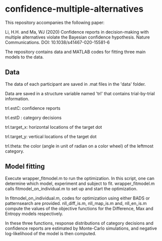 # confidence-multiple-alternatives

This repository accompanies the following paper:

Li, H.H. and Ma, WJ (2020) Confidence reports in decision-making with multiple alternatives violate the Bayesian confidence hypothesis. Nature Communications.
DOI: 10.1038/s41467-020-15581-6

The repository contains data and MATLAB codes for fitting three main models to the data.

## Data
The data of each participant are saved in .mat files in the 'data' folder.

Data are saved in a structure variable named 'trl' that contains trial-by-trial information.

trl.estC: confidence reports 

trl.estD : category decisions

trl.target_x: horizontal locations of the target dot

trl.target_y: vertical locations of the target dot

trl.theta: the color (angle in unit of radian on a color wheel) of the leftmost category.

## Model fitting
Execute wrapper_fitmodel.m to run the optimization. In this script, one can determine which model, experiment and subject to fit. 
wrapper_fitmodel.m calls fitmodel_on_individual.m to set up and start the optimization. 

In fitmodel_on_individual.m, codes for optimization using either BADS or patternsearch are provided.
nll_diff_is.m, nll_map_is.m and, nll_en_is.m compute the values of the objective functions for the Difference, Max and Entropy models respectively.

In these three functions, response distributions of category decisions and confidence reports are estimated by Monte-Carlo simulations, 
and negative log-likelihood of the model is then computed.

